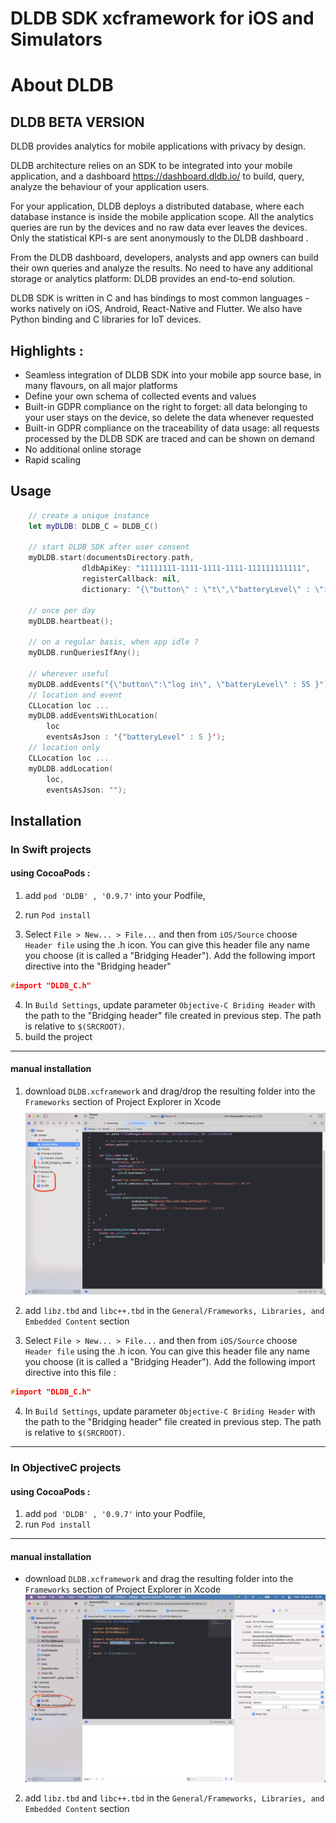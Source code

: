 # DLDB SDK xcframework for iOS and Simulators

# About DLDB
## DLDB BETA VERSION

DLDB provides analytics for mobile applications with privacy by design.

DLDB  architecture relies on an SDK to be integrated into your mobile application, and a dashboard https://dashboard.dldb.io/ to build, query, analyze the behaviour of your application users.

For your application, DLDB deploys a distributed database, where each database instance is inside the mobile application scope. All the analytics queries are run by the devices and no raw data ever leaves the devices. Only the statistical KPI-s are sent anonymously to the DLDB dashboard . 

From the DLDB dashboard, developers, analysts and app owners can build their own queries and analyze the results. No need to have any additional storage or analytics platform: DLDB provides an end-to-end solution.

DLDB SDK is written in C and has bindings to most common languages - works natively on iOS, Android, React-Native and Flutter. We also have Python binding and C libraries for IoT devices.

## Highlights :
- Seamless integration of DLDB SDK into your mobile app source base, in many flavours, on all major platforms
- Define your own schema of collected events and values
- Built-in GDPR compliance on the right to forget: all data belonging to your user stays on the device, so delete the data whenever requested
- Built-in GDPR compliance on the traceability of data usage: all requests processed by the DLDB SDK are traced and can be shown on demand
- No additional online storage
- Rapid scaling

## Usage

```Swift
    // create a unique instance
    let myDLDB: DLDB_C = DLDB_C()

    // start DLDB SDK after user consent
    myDLDB.start(documentsDirectory.path, 
                dldbApiKey: "11111111-1111-1111-1111-111111111111", 
                registerCallback: nil,
                dictionary: "{\"button\" : \"t\",\"batteryLevel\" : \"i\"}")

    // once per day
    myDLDB.heartbeat();

    // on a regular basis, when app idle ?
    myDLDB.runQueriesIfAny();

    // wherever useful
    myDLDB.addEvents("{\"button\":\"log in\", \"batteryLevel\" : 55 }");
    // location and event
    CLLocation loc ...
    myDLDB.addEventsWithLocation(
        loc 
        eventsAsJson : '{"batteryLevel" : 5 }');
    // location only
    CLLocation loc ...
    myDLDB.addLocation(
        loc,
        eventsAsJson: "");

```

## Installation

### In Swift projects

#### using CocoaPods : 
1. add `pod 'DLDB' , '0.9.7'` into your Podfile,
2. run `Pod install`

3. Select `File > New... > File...` and then from `iOS/Source` choose `Header file` using the .h icon. You can give this header file any name you choose (it is called a "Bridging Header"). Add the following import directive into the "Bridging header"
``` C
#import "DLDB_C.h"
```
4. In `Build Settings`, update parameter `Objective-C Briding Header` with the path to the "Bridging header" file created in previous step. The path is relative to `$(SRCROOT)`.
5. build the project
----
#### manual installation
1. download `DLDB.xcframework` and drag/drop the resulting folder into the `Frameworks` section of Project Explorer in Xcode
![xcframework in Xcode](docs/Xcode_swift_manual.png)
2. add `libz.tbd` and `libc++.tbd` in the `General/Frameworks, Libraries, and Embedded Content` section

3. Select `File > New... > File...` and then from `iOS/Source` choose `Header file` using the .h icon. You can give this header file any name you choose (it is called a "Bridging Header"). Add the following import directive into this file :
``` C
#import "DLDB_C.h"
```
4. In `Build Settings`, update parameter `Objective-C Briding Header` with the path to the "Bridging header" file created in previous step. The path is relative to `$(SRCROOT)`.

-----
### In ObjectiveC projects

#### using CocoaPods : 
1. add `pod 'DLDB' , '0.9.7'` into your Podfile,
2. run `Pod install`

----
#### manual installation
* download `DLDB.xcframework` and drag the resulting folder into the `Frameworks` section of Project Explorer in Xcode
![xcframework in Xcode](docs/Xcode_with_DLDB.png)
2. add `libz.tbd` and `libc++.tbd` in the `General/Frameworks, Libraries, and Embedded Content` section


